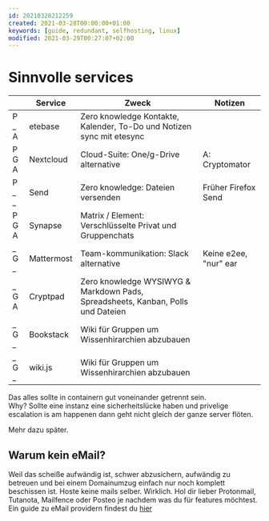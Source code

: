 ```yaml
---
id: 20210328212259
created: 2021-03-28T00:00:00+01:00
keywords: [guide, redundant, selfhosting, linux]
modified: 2021-03-29T00:27:07+02:00
---
```


# Sinnvolle services

|        | Service    | Zweck                                                                           | Notizen               |
|--------|------------|---------------------------------------------------------------------------------|-----------------------|
| P _  A | etebase    | Zero knowledge Kontakte, Kalender, To-Do und Notizen sync mit etesync           |                       |
| P G A  | Nextcloud  | Cloud-Suite: One/g-Drive alternative                                            | A: Cryptomator        |
| P _  _ | Send       | Zero knowledge: Dateien versenden                                               | Früher Firefox Send   |
| P G A  | Synapse    | Matrix / Element: Verschlüsselte Privat und Gruppenchats                        |                       |
| _ G  _ | Mattermost | Team-kommunikation: Slack alternative                                           | Keine e2ee, "nur" ear |
| _ G  A | Cryptpad   | Zero knowledge WYSIWYG & Markdown Pads, Spreadsheets, Kanban, Polls und Dateien |                       |
| _ G  _ | Bookstack  | Wiki für Gruppen um Wissenhirarchien abzubauen                                  |                       |
| _ G  _ | wiki.js    | Wiki für Gruppen um Wissenhirarchien abzubauen                                  |                       |

Das alles sollte in containern gut voneinander getrennt sein.    
Why? Sollte eine instanz eine sicherheitslücke haben und privelige escalation is am happenen dann geht nicht gleich der ganze server flöten.

Mehr dazu später.

## Warum kein eMail?
Weil das scheiße aufwändig ist, schwer abzusichern, aufwändig zu betreuen und bei einem Domainumzug einfach nur noch komplett beschissen ist.
Hoste keine mails selber. Wirklich. Hol dir lieber Protonmail, Tutanota, Mailfence oder Posteo je nachdem was du für features möchtest. Ein guide zu eMail providern findest du [hier](../../privacy/secure-email.md)